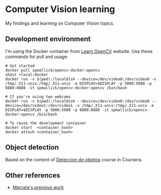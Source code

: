 # Computer Vision learning

My findings and learning on Computer Vision topics.

## Development environment
I'm using the Docker container from [Learn OpenCV](https://www.learnopencv.com/install-opencv-docker-image-ubuntu-macos-windows/) website.
Use these commands for pull and usage:
```
# Get started
docker pull spmallick/opencv-docker:opencv
xhost +local:docker
docker run -v $(pwd):/localdisk --device=/dev/video0:/dev/video0 -v /tmp/.X11-unix:/tmp/.X11-unix -e DISPLAY=$DISPLAY -p 5000:5000 -p 8888:8888 -it spmallick/opencv-docker:opencv /bin/bash

# If you're using two webcams
docker run -v $(pwd):/localdisk --device=/dev/video0:/dev/video0 --device=/dev/video1:/dev/video1 -v /tmp/.X11-unix:/tmp/.X11-unix -e DISPLAY=$DISPLAY -p 5000:5000 -p 8888:8888 -it spmallick/opencv-docker:opencv /bin/bash

# To reuse the development container
docker start  <container_hash>
docker attach <container_hash>
```

## Object detection
Based on the content of [Deteccion de objetos](https://www.coursera.org/learn/deteccion-objetos) course in Coursera.


## Other references
* [Marcela's previous work](https://github.com/marcelarosalesj/vision)
